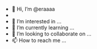 - 👋 Hi, I’m @eraaaa
-
- 👀 I’m interested in ...
- 🌱 I’m currently learning ...
- 💞️ I’m looking to collaborate on ...
- 📫 How to reach me ...

<!---
eraaaacpp/eraaaacpp is a ✨ special ✨ repository because its `README.md` (this file) appears on your GitHub profile.
You can click the Preview link to take a look at your changes.
--->
